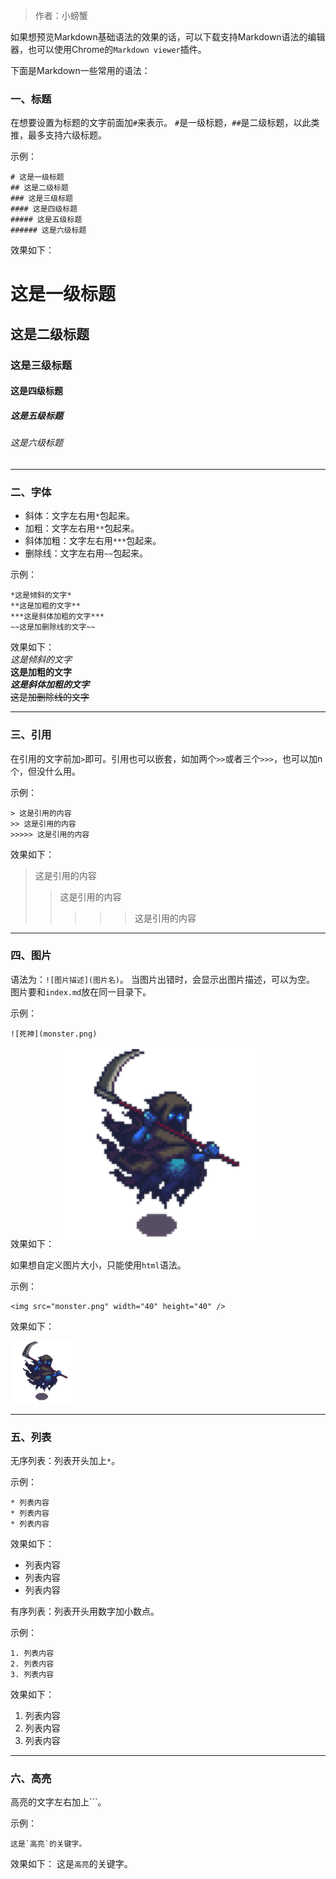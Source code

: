 > 作者：小螃蟹

如果想预览Markdown基础语法的效果的话，可以下载支持Markdown语法的编辑器，也可以使用Chrome的`Markdown viewer`插件。

下面是Markdown一些常用的语法：

### 一、标题

在想要设置为标题的文字前面加`#`来表示。
`#`是一级标题，`##`是二级标题，以此类推，最多支持六级标题。

示例：
```
# 这是一级标题
## 这是二级标题
### 这是三级标题
#### 这是四级标题
##### 这是五级标题
###### 这是六级标题
```

效果如下：
# 这是一级标题
## 这是二级标题
### 这是三级标题
#### 这是四级标题
##### 这是五级标题
###### 这是六级标题

------

### 二、字体
* 斜体：文字左右用`*`包起来。
* 加粗：文字左右用`**`包起来。
* 斜体加粗：文字左右用`***`包起来。
* 删除线：文字左右用`~~`包起来。


示例：
```
*这是倾斜的文字*
**这是加粗的文字**
***这是斜体加粗的文字***
~~这是加删除线的文字~~
```

效果如下：  
*这是倾斜的文字*  
**这是加粗的文字**  
***这是斜体加粗的文字***  
~~这是加删除线的文字~~

------

### 三、引用
在引用的文字前加`>`即可。引用也可以嵌套，如加两个`>>`或者三个`>>>`，也可以加n个，但没什么用。

示例：
```
> 这是引用的内容
>> 这是引用的内容
>>>>> 这是引用的内容
```

效果如下：
> 这是引用的内容
>> 这是引用的内容
>>>>> 这是引用的内容

------

### 四、图片

语法为：`![图片描述](图片名)`。
当图片出错时，会显示出图片描述，可以为空。
图片要和`index.md`放在同一目录下。

示例：
```
![死神](monster.png)
```

效果如下：
![死神](monster.png)


如果想自定义图片大小，只能使用`html`语法。

示例：
```
<img src="monster.png" width="40" height="40" />
```

效果如下：

<img src="monster.png" width="100" height="100" />

------

### 五、列表
无序列表：列表开头加上`*`。

示例：
```
* 列表内容
* 列表内容
* 列表内容
```

效果如下：
* 列表内容
* 列表内容
* 列表内容

有序列表：列表开头用数字加小数点。

示例：
```
1. 列表内容
2. 列表内容
3. 列表内容
```

效果如下：
1. 列表内容
2. 列表内容
3. 列表内容

------

### 六、高亮

高亮的文字左右加上```。

示例：
```
这是`高亮`的关键字。
```

效果如下：
这是`高亮`的关键字。

